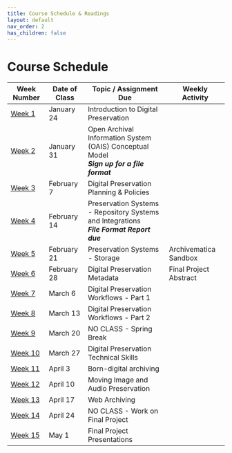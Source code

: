 ```yaml
---
title: Course Schedule & Readings
layout: default
nav_order: 2
has_children: false
---
```


# Course Schedule

| Week Number | Date of Class  | Topic / Assignment Due                                  | Weekly Activity        |
|-------------|----------------|-------------------------------------------|------------------------|
| [Week 1](https://digital-archives.github.io/HISTGA1011/syllabus/schedule/week_01.html)  | January 24 | Introduction to Digital Preservation         |
| [Week 2](https://digital-archives.github.io/HISTGA1011/syllabus/schedule/week_02.html)  | January 31 | Open Archival Information System (OAIS) Conceptual Model<br>**_Sign up for a file format_**       |
| [Week 3](https://digital-archives.github.io/HISTGA1011/syllabus/schedule/week_03.html)  | February 7 | Digital Preservation Planning & Policies                |
| [Week 4](https://digital-archives.github.io/HISTGA1011/syllabus/schedule/week_04.html)  | February 14 | Preservation Systems - Repository Systems and Integrations<br>**_File Format Report due_**                 |
| [Week 5](https://digital-archives.github.io/HISTGA1011/syllabus/schedule/week_05.html)  | February 21 | Preservation Systems - Storage        | Archivematica Sandbox |
| [Week 6](https://digital-archives.github.io/HISTGA1011/syllabus/schedule/week_06.html)  | February 28 | Digital Preservation Metadata           | Final Project Abstract |
| [Week 7](https://digital-archives.github.io/HISTGA1011/syllabus/schedule/week_07.html)  | March 6 | Digital Preservation Workflows - Part 1       |
| [Week 8](https://digital-archives.github.io/HISTGA1011/syllabus/schedule/week_08.html)  | March 13 | Digital Preservation Workflows - Part 2          |
| [Week 9](https://digital-archives.github.io/HISTGA1011/syllabus/schedule/week_09.html)  | March 20 | NO CLASS - Spring Break              |
| [Week 10](https://digital-archives.github.io/HISTGA1011/syllabus/schedule/week_10.html) | March 27 | Digital Preservation Technical Skills |
| [Week 11](https://digital-archives.github.io/HISTGA1011/syllabus/schedule/week_11.html) | April 3 | Born-digital archiving         |
| [Week 12](https://digital-archives.github.io/HISTGA1011/syllabus/schedule/week_12.html) | April 10 | Moving Image and Audio Preservation |
| [Week 13](https://digital-archives.github.io/HISTGA1011/syllabus/schedule/week_13.html) | April 17 | Web Archiving    |
| [Week 14](https://digital-archives.github.io/HISTGA1011/syllabus/schedule/week_14.html) | April 24 | NO CLASS - Work on Final Project |
| [Week 15](https://digital-archives.github.io/HISTGA1011/syllabus/schedule/week_15.html) | May 1 | Final Project Presentations              |

